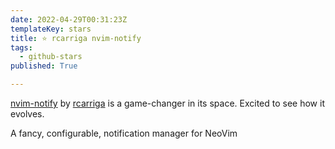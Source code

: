 ```yaml
---
date: 2022-04-29T00:31:23Z
templateKey: stars
title: ⭐ rcarriga nvim-notify
tags:
  - github-stars
published: True

---
```


[nvim-notify](https://github.com/rcarriga/nvim-notify) by [rcarriga](https://github.com/rcarriga) is a game-changer in its space. Excited to see how it evolves.

A fancy, configurable, notification manager for NeoVim
